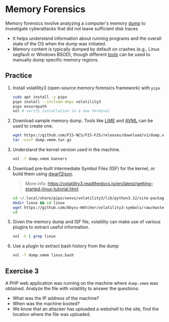 # Memory Forensics

Memory forensics involve analyzing a computer's memory [dump](https://forensics.wiki/memory_imaging/) to investigate cyberattacks that did not leave sufficient disk traces

- It helps understand information about running programs and the overall state of the OS when the dump was initiated.
- Memory content is typically dumped by default on crashes (e.g., Linux segfault or Windows BSOD), though different [tools](https://forensics.wiki/tools_memory_imaging/) can be used to manually dump specific memory regions.

## Practice

1. Install volatility3 (open-source memory forensics framework) with `pipx`

    ```bash
    sudo apt install -y pipx
    pipx install --include-deps volatility3
    pipx ensurepath
    vol # verify installation in a new terminal
    ```

1. Download sample memory dump. Tools like [LiME](https://github.com/504ensicsLabs/LiME) and [AVML](https://github.com/microsoft/avml) can be used to create one.

    ```bash
    wget https://github.com/FIS-NCS/FIS-F25/releases/download/v1/dump.vmem.tar.gz
    tar -xzvf dump.vmem.tar.gz
    ```

1. Understand the kernel version used in the machine.

    ```bash
    vol -f dump.vmem banners
    ```

1. Download pre-built Intermediate Symbol Files (ISF) for the kernel, or build them using [dwarf2json](https://github.com/volatilityfoundation/dwarf2json).
    > More info: <https://volatility3.readthedocs.io/en/latest/getting-started-linux-tutorial.html>

    ```bash
    cd ~/.local/share/pipx/venvs/volatility3/lib/python3.12/site-packages/volatility3/symbols/
    mkdir linux && cd linux
    wget https://github.com/Abyss-W4tcher/volatility3-symbols/raw/master/Ubuntu/amd64/5.4.0/150/generic/Ubuntu_5.4.0-150-generic_5.4.0-150.167~18.04.1_amd64.json.xz
    cd
    ```

1. Given the memory dump and ISF file, volatility can make use of various plugins to extract useful information.

    ```bash
    vol -h | grep linux
    ```

1. Use a plugin to extract bash history from the dump

    ```bash
    vol -f dump.vmem linux.bash
    ```

## Exercise 3

A PHP web application was running on the machine where `dump.vmem` was obtained. Analyze the file with volatility to answer the questions:

- What was the IP address of the machine?
- When was the machine booted?
- We know that an attacker has uploaded a webshell to the site, find the location where the file was uploaded.
